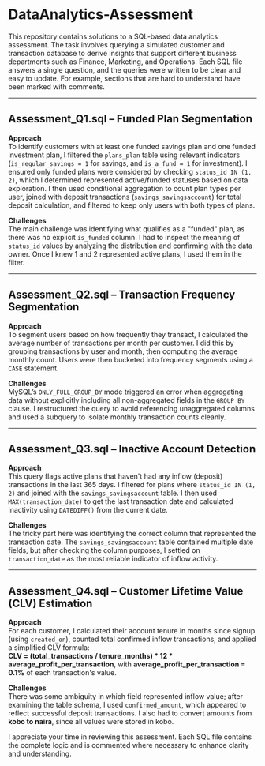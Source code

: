 # DataAnalytics-Assessment

This repository contains solutions to a SQL-based data analytics assessment. The task involves querying a simulated customer and transaction database to derive insights that support different business departments such as Finance, Marketing, and Operations. Each SQL file answers a single question, and the queries were written to be clear and easy to update. For example, sections that are hard to understand have been marked with comments.

---

## Assessment_Q1.sql – Funded Plan Segmentation

**Approach**  
To identify customers with at least one funded savings plan and one funded investment plan, I filtered the `plans_plan` table using relevant indicators (`is_regular_savings = 1` for savings, and `is_a_fund = 1` for investment). I ensured only funded plans were considered by checking `status_id IN (1, 2)`, which I determined represented active/funded statuses based on data exploration. I then used conditional aggregation to count plan types per user, joined with deposit transactions (`savings_savingsaccount`) for total deposit calculation, and filtered to keep only users with both types of plans.

**Challenges**  
The main challenge was identifying what qualifies as a "funded" plan, as there was no explicit `is_funded` column. I had to inspect the meaning of `status_id` values by analyzing the distribution and confirming with the data owner. Once I knew 1 and 2 represented active plans, I used them in the filter.

---

## Assessment_Q2.sql – Transaction Frequency Segmentation

**Approach**  
To segment users based on how frequently they transact, I calculated the average number of transactions per month per customer. I did this by grouping transactions by user and month, then computing the average monthly count. Users were then bucketed into frequency segments using a `CASE` statement.

**Challenges**  
MySQL’s `ONLY_FULL_GROUP_BY` mode triggered an error when aggregating data without explicitly including all non-aggregated fields in the `GROUP BY` clause. I restructured the query to avoid referencing unaggregated columns and used a subquery to isolate monthly transaction counts cleanly.

---

## Assessment_Q3.sql – Inactive Account Detection

**Approach**  
This query flags active plans that haven't had any inflow (deposit) transactions in the last 365 days. I filtered for plans where `status_id IN (1, 2)` and joined with the `savings_savingsaccount` table. I then used `MAX(transaction_date)` to get the last transaction date and calculated inactivity using `DATEDIFF()` from the current date.

**Challenges**  
The tricky part here was identifying the correct column that represented the transaction date. The `savings_savingsaccount` table contained multiple date fields, but after checking the column purposes, I settled on `transaction_date` as the most reliable indicator of inflow activity.

---

## Assessment_Q4.sql – Customer Lifetime Value (CLV) Estimation

**Approach**  
For each customer, I calculated their account tenure in months since signup (using `created_on`), counted total confirmed inflow transactions, and applied a simplified CLV formula:  
**CLV = (total_transactions / tenure_months) * 12 * average_profit_per_transaction**, with **average_profit_per_transaction = 0.1%** of each transaction's value.

**Challenges**  
There was some ambiguity in which field represented inflow value; after examining the table schema, I used `confirmed_amount`, which appeared to reflect successful deposit transactions. I also had to convert amounts from **kobo to naira**, since all values were stored in kobo.


I appreciate your time in reviewing this assessment. Each SQL file contains the complete logic and is commented where necessary to enhance clarity and understanding.
